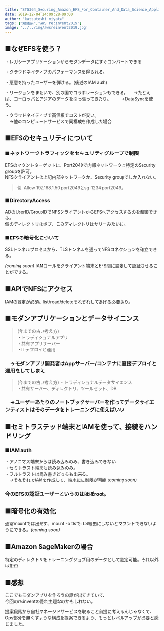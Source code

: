 ```yaml
---
title: "STG364_Securing_Amazon_EFS_For_Container_And_Data_Science_Applications"
date: 2019-12-04T14:09:28+09:00
author: "katsutoshi miyata"
tags: ["勉強系","AWS re:invent2019"]
image: '../../img/awsreinvent2019.jpg'
---
```


## ■なぜEFSを使う？
・レガシーアプリケーションからモダンデータにすぐコンバートできる

・クラウドネイティブのパフォーマンスを得られる。

・悪意を持ったユーザーを弾ける。(後述のIAM auth)

・リージョンをまたいで、別の国でコラボレーションもできる。
　→たとえば、ヨーロッパとアジアのデータを引っ張ってきたり。
　　→DataSyncを使う。

・クラウドネイティブで高信頼でコストが安い。  
　→他のコンピュートサービスで同構成を作成した場合

## ■EFSのセキュリティについて
### ■ネットワークトラフィックをセキュリティグループで制限

EFSのマウントターゲットに、Port2049で内部ネットワークと特定のSecurity groupを許可。  
NFSクライアントは上記内部ネットワークか、Security groupでしか入れない。

>例. Allow 192.168.1.50 port2049とsg-1234 port2049。

### ■DirectoryAccess
ADのUserID/GroupIDでNFSクライアントからEFSへアクセスするのを制御できる。  
個のディレクトリはボブ、このディレクトリはサリーみたいに。

### ■EFSの暗号化について
SSLトンネルプロセスから、TLSトンネルを通ってNFSコネクションを確立できる。

*(coming soon)* IAMロールをクライアント端末とEFS間に設定して認証させることができる。

## ■APIでNFSにアクセス
IAMの設定が必須。list/read/deleteそれぞれしてあげる必要あり。

## ■モダンアプリケーションとデータサイエンス
>(今までの古い考え方)  
・トラディショナルアプリ  
・共有アプリサーバー  
・ITデプロイと運用  

### 　→モダンアプリ開発者はAppサーバー/コンテナに直接デプロイと運用をしてしまえ
>(今までの古い考え方)
・トラディショナルデータサイエンス  
・共有サーバー、ディレクトリ、ツールセット、DB  
### 　→ユーザーあたりのノートブックサーバーを作ってデータサイエンティストはそのデータをトレーニングに使えばいい

## ■セミトラステッド端末とIAMを使って、接続をハンドリング
### ■IAM auth
・アノニマス端末からは読み込みのみ、書き込みできない  
・セミトラスト端末も読み込みのみ。  
・フルトラストは読み書きどっちも出来る。  
　→それぞれでIAMを作成して、端末毎に制限が可能 *(coming soon)*

### 今のEFSの認証ユーザーというのはほぼroot。

## ■暗号化の有効化
通常mountでは出来ず、mount -o tlsでTLS経由にしないとマウントできないようにできる。*(coming soon)*

## ■Amazon SageMakerの場合
特定のディレクトリをトレーニングジョブ用のデータとして設定可能。それ以外は拒否


## ■感想
ここでもモダンアプリを作ろうの話が出てきていて、  
今回のre:inventの隠れ主題なのかもしれない。  

提案段階から自社マネージドサービスを取ること前提に考えるんじゃなくて、  
Ops部分を無くすような構成を提案できるよう、もっとレベルアップが必要と感じました。

